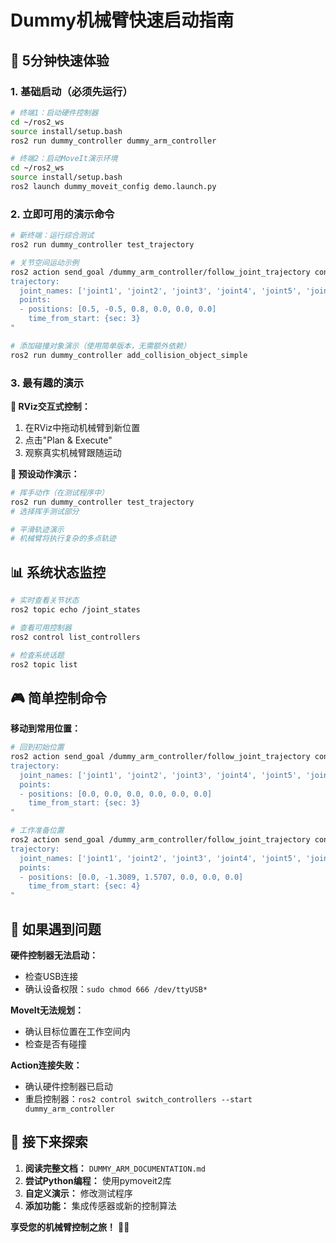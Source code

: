 # Dummy机械臂快速启动指南

## 🚀 5分钟快速体验

### 1. 基础启动（必须先运行）

```bash
# 终端1：启动硬件控制器
cd ~/ros2_ws
source install/setup.bash
ros2 run dummy_controller dummy_arm_controller

# 终端2：启动MoveIt演示环境
cd ~/ros2_ws
source install/setup.bash
ros2 launch dummy_moveit_config demo.launch.py
```

### 2. 立即可用的演示命令

```bash
# 新终端：运行综合测试
ros2 run dummy_controller test_trajectory

# 关节空间运动示例
ros2 action send_goal /dummy_arm_controller/follow_joint_trajectory control_msgs/action/FollowJointTrajectory "
trajectory:
  joint_names: ['joint1', 'joint2', 'joint3', 'joint4', 'joint5', 'joint6']
  points:
  - positions: [0.5, -0.5, 0.8, 0.0, 0.0, 0.0]
    time_from_start: {sec: 3}
"

# 添加碰撞对象演示（使用简单版本，无需额外依赖）
ros2 run dummy_controller add_collision_object_simple
```

### 3. 最有趣的演示

**🎯 RViz交互式控制：**
1. 在RViz中拖动机械臂到新位置
2. 点击"Plan & Execute"
3. 观察真实机械臂跟随运动

**🤖 预设动作演示：**
```bash
# 挥手动作（在测试程序中）
ros2 run dummy_controller test_trajectory
# 选择挥手测试部分

# 平滑轨迹演示
# 机械臂将执行复杂的多点轨迹
```

## 📊 系统状态监控

```bash
# 实时查看关节状态
ros2 topic echo /joint_states

# 查看可用控制器
ros2 control list_controllers

# 检查系统话题
ros2 topic list
```

## 🎮 简单控制命令

**移动到常用位置：**
```bash
# 回到初始位置
ros2 action send_goal /dummy_arm_controller/follow_joint_trajectory control_msgs/action/FollowJointTrajectory "
trajectory:
  joint_names: ['joint1', 'joint2', 'joint3', 'joint4', 'joint5', 'joint6']
  points:
  - positions: [0.0, 0.0, 0.0, 0.0, 0.0, 0.0]
    time_from_start: {sec: 3}
"

# 工作准备位置
ros2 action send_goal /dummy_arm_controller/follow_joint_trajectory control_msgs/action/FollowJointTrajectory "
trajectory:
  joint_names: ['joint1', 'joint2', 'joint3', 'joint4', 'joint5', 'joint6']
  points:
  - positions: [0.0, -1.3089, 1.5707, 0.0, 0.0, 0.0]
    time_from_start: {sec: 4}
"
```

## 🔧 如果遇到问题

**硬件控制器无法启动：**
- 检查USB连接
- 确认设备权限：`sudo chmod 666 /dev/ttyUSB*`

**MoveIt无法规划：**
- 确认目标位置在工作空间内
- 检查是否有碰撞

**Action连接失败：**
- 确认硬件控制器已启动
- 重启控制器：`ros2 control switch_controllers --start dummy_arm_controller`

## 🎯 接下来探索

1. **阅读完整文档：** `DUMMY_ARM_DOCUMENTATION.md`
2. **尝试Python编程：** 使用pymoveit2库
3. **自定义演示：** 修改测试程序
4. **添加功能：** 集成传感器或新的控制算法

**享受您的机械臂控制之旅！** 🤖✨ 